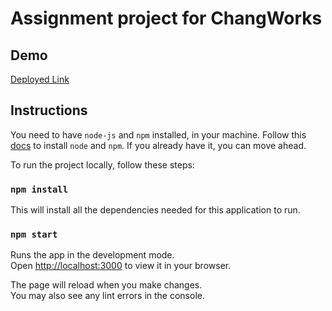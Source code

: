 # Assignment project for ChangWorks

## Demo

[Deployed Link](https://changworks-arnab.netlify.app/)

## Instructions

You need to have `node-js` and `npm` installed, in your machine. Follow this [docs](https://docs.npmjs.com/downloading-and-installing-node-js-and-npm) to install `node` and `npm`. If you already have it, you can move ahead.

To run the project locally, follow these steps:

### `npm install`

This will install all the dependencies needed for this application to run.

### `npm start`

Runs the app in the development mode.\
Open [http://localhost:3000](http://localhost:3000) to view it in your browser.

The page will reload when you make changes.\
You may also see any lint errors in the console.
